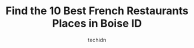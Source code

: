 ---
layout: ampstory
image: https://i0.wp.com/www.depkes.org/wp-content/uploads/2023/06/french-restaurants-0-in-boise-id-1685822957.jpeg?resize=640,853
author: techidn
featured: false
description: Discover the impressive array of French Restaurants options in Boise ID, where you can find 10 of the largest French Restaurants establishments in the area. From renowned classics to hidden 
title: Find the 10 Best French Restaurants Places in Boise ID
cover:
   title: Find the 10 Best French Restaurants Places in Boise ID
   subtitle: Rickpate
   background: https://www.depkes.org/wp-content/uploads/2023/06/french-restaurants-0-in-boise-id-1685822957.jpeg

pages: 
 - layout: thirds
   top: <h1>#1 Chandlers Prime Steaks & Fine Seafood</h1>
   bottom: "<p>My wife and I recently celebrated our anniversary at Chandlers Prime Steaks & Fine Seafood in Boise, and we were absolutely thrilled with the entire experience. From the </p>"
   background: https://www.depkes.org/wp-content/uploads/2023/06/french-restaurants-1-in-boise-id-1685822957.jpeg
   backgroundblur: true
 - layout: thirds
   top: <h1>#2 Elmers Restaurant (Boise, ID)</h1>
   bottom: "<p>I went in a weekday, so it was rather quiet and serene. Immediately, staff was very friendly and welcoming. I was seated and served quickly. My eggs were fluffy, my potat</p>"
   background: https://www.depkes.org/wp-content/uploads/2023/06/french-restaurants-2-in-boise-id-1685822957.jpeg
   cta:
      link: https://www.depkes.org/blog/find-the-10-best-french-restaurants-places-in-boise-id/
      text: Find the 10 Best French Restaurants Places in Boise ID
 - layout: thirds
   top: <h1>#3 Capri</h1>
   bottom: "<p>2520 Fairview Ave, Boise, ID 83702, United States</p>"
   background: https://www.depkes.org/wp-content/uploads/2023/06/french-restaurants-3-in-boise-id-1685822958.jpeg
   cta:
      link: https://www.depkes.org/blog/find-the-10-best-french-restaurants-places-in-boise-id/
      text: Find the 10 Best French Restaurants Places in Boise ID
 - layout: thirds
   top: <h1>#4 Melting Pot</h1>
   bottom: "<p>200 N 6th St, Boise, ID 83702, United States</p>"
   background: https://images.unsplash.com/photo-1518640467707-6811f4a6ab73?ixlib=rb-4.0.3&ixid=MnwxMjA3fDB8MHxwaG90by1wYWdlfHx8fGVufDB8fHx8&auto=format&fit=crop&w=640&h=853&q=80
   cta:
      link: https://www.depkes.org/blog/find-the-10-best-french-restaurants-places-in-boise-id/
      text: Find the 10 Best French Restaurants Places in Boise ID
 - layout: thirds
   top: <h1>#5 Red Feather Lounge</h1>
   bottom: "<p>246 N 8th St, Boise, ID 83702, United States</p>"
   background: https://images.unsplash.com/photo-1462556791646-c201b8241a94?ixlib=rb-4.0.3&ixid=MnwxMjA3fDB8MHxwaG90by1wYWdlfHx8fGVufDB8fHx8&auto=format&fit=crop&w=640&h=853&q=80
   cta:
      link: https://www.depkes.org/blog/find-the-10-best-french-restaurants-places-in-boise-id/
      text: Find the 10 Best French Restaurants Places in Boise ID
 - layout: thirds
   top: <h1>#6 Trillium Restaurant</h1>
   bottom: "<p>245 S Capitol Blvd, Boise, ID 83702, United States</p>"
   background: https://images.unsplash.com/photo-1580610447943-1bfbef5efe07?ixlib=rb-4.0.3&ixid=MnwxMjA3fDB8MHxwaG90by1wYWdlfHx8fGVufDB8fHx8&auto=format&fit=crop&w=640&h=853&q=80
   cta:
      link: https://www.depkes.org/blog/find-the-10-best-french-restaurants-places-in-boise-id/
      text: Find the 10 Best French Restaurants Places in Boise ID
 - layout: thirds
   top: <h1>#7 Bacquets French Restaurant</h1>
   bottom: "<p>1117 E Winding Creek Dr #150, Eagle, ID 83616, United States</p>"
   background: https://images.unsplash.com/photo-1574169208507-84376144848b?ixlib=rb-4.0.3&ixid=MnwxMjA3fDB8MHxwaG90by1wYWdlfHx8fGVufDB8fHx8&auto=format&fit=crop&w=640&h=853&q=80
   cta:
      link: https://www.depkes.org/blog/find-the-10-best-french-restaurants-places-in-boise-id/
      text: Find the 10 Best French Restaurants Places in Boise ID
 - layout: thirds
   middle: Continue reading...
   background: https://images.unsplash.com/photo-1564951434112-64d74cc2a2d7?ixlib=rb-4.0.3&ixid=MnwxMjA3fDB8MHxwaG90by1wYWdlfHx8fGVufDB8fHx8&auto=format&fit=crop&w=640&h=853&q=80
   cta:
      link: https://www.depkes.org/blog/find-the-10-best-french-restaurants-places-in-boise-id/
      text: Find the 10 Best French Restaurants Places in Boise ID
      
---